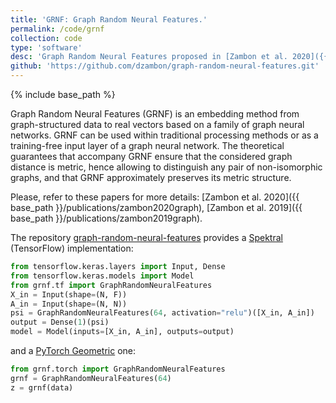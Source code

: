```yaml
---
title: 'GRNF: Graph Random Neural Features.'
permalink: /code/grnf
collection: code
type: 'software'
desc: 'Graph Random Neural Features proposed in [Zambon et al. 2020]({{ base_path }}/publications/zambon2020graph).'
github: 'https://github.com/dzambon/graph-random-neural-features.git'
---
```


{% include base_path %}


Graph Random Neural Features (GRNF) is an embedding method from graph-structured data to real vectors based on a family of graph neural networks. 
GRNF can be used within traditional processing methods or as a training-free input layer of a graph neural network. 
The theoretical guarantees that accompany GRNF ensure that the considered graph distance is metric, hence allowing to distinguish any pair of non-isomorphic graphs, and that GRNF approximately preserves its metric structure. 

Please, refer to these papers for more details: [Zambon et al. 2020]({{ base_path }}/publications/zambon2020graph), [Zambon et al. 2019]({{ base_path }}/publications/zambon2019graph).


The repository [graph-random-neural-features](https://github.com/dzambon/graph-random-neural-features.git) provides a [Spektral](graphneural.network) (TensorFlow) implementation:

```python
from tensorflow.keras.layers import Input, Dense
from tensorflow.keras.models import Model
from grnf.tf import GraphRandomNeuralFeatures
X_in = Input(shape=(N, F))
A_in = Input(shape=(N, N))
psi = GraphRandomNeuralFeatures(64, activation="relu")([X_in, A_in])
output = Dense(1)(psi)
model = Model(inputs=[X_in, A_in], outputs=output)
```

and a [PyTorch Geometric](https://github.com/rusty1s/pytorch_geometric) one:
```python
from grnf.torch import GraphRandomNeuralFeatures
grnf = GraphRandomNeuralFeatures(64)
z = grnf(data)
```